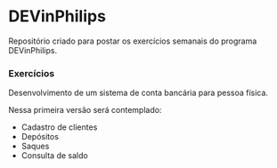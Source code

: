 # DEVinPhilips

Repositório criado para postar os exercícios semanais do programa DEVinPhilips.

### Exercícios

Desenvolvimento de um sistema de conta bancária para pessoa física. 

Nessa primeira versão será contemplado: 

- Cadastro de clientes
- Depósitos
- Saques
- Consulta de saldo
